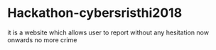 # Hackathon-cybersristhi2018
it is a website which allows user to report without any hesitation now onwards no more crime
